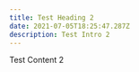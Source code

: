 ```yaml
---
title: Test Heading 2
date: 2021-07-05T18:25:47.287Z
description: Test Intro 2
---
```

Test Content 2
